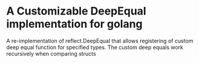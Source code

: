 # A Customizable DeepEqual implementation for golang
A re-implementation of reflect.DeepEqual that allows registering of custom deep equal function for specified types. The custom deep equals work recursively when comparing structs